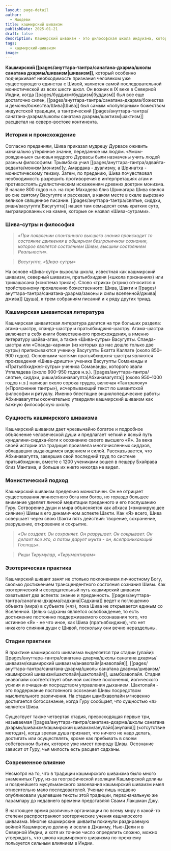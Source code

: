 ```yaml
---
layout: page-detail
author:
  - Яшодеви
title: кашмирский шиваизм
publishDate: 2025-01-21
draft: false
description: Кашмирский шиваизм - это философская школа индуизма, которая акцентирует внимание на монистическом восприятии реальности, утверждая, что человек уже соединен с Шивой, и что цель жизни - это осознание этого единства через медитацию и учение Гуру. Эта традиция развилась в IX веке в Кашмире, основываясь на «Шива-сутрах» и других священных текстах, и включает в себя глубокое учение о душе, космосе и трансцендентных состояниях сознания.
tags:
  - кашмирский-шиваизм
image:
---
```

**Кашмирский [[pages/ануттара-тантра/санатана-дхарма/школы санатана дхармы/шиваизм|шиваизм]]**, который особенно подчеркивает необходимость признания человеком уже существующего единства с Шивой, является самой последовательной монистической из всех шести школ. Он возник в IX веке в Северной Индии, когда [[pages/буддизм/буддизм|буддизм]] был все еще достаточно силен, [[pages/ануттара-тантра/санатана-дхарма/божества и демоны/божества/Шива|Шива]] был самым «популярным» божеством индуистской традиции, а тантрический [[pages/ануттара-тантра/санатана-дхарма/школы санатана дхармы/шактизм|шактизм]] расцветал на северо-востоке континента.

### История и происхождение

Согласно преданиям, Шива приказал мудрецу Дурвасе оживить изначально утерянное знание, переданное им людям. «Умом-рожденные» сыновья мудрого Дурвасы были назначены учить людей разным философиям: Трьямбака учил [[pages/ануттара-тантра/адвайта-веданта/монизм|монизм]]у, Амардака - дуализму, а Шринатха - монистическому теизму. Затем, по преданию, Шива почувствовал необходимость разрешить противоречия в интерпретациях агам и противостоять дуалистическим искажениям древних доктрин монизма. В начале 800 годов н.э. на горе Махадева близ Шринагара Шива явился во сне святому Васугупте и рассказал, в каком месте в скале вырезано великое священное писание. [[pages/ануттара-тантра/святые, сиддхи, риши/васугупта|Васугупта]] нашел там семьдесят семь кратких сутр, выгравированных на камне, которые он назвал «Шива-сутрами».

### Шива-сутры и философия

>*«При появлении спонтанного высшего знания происходит то состояние движения в обширном безграничном сознании, которое является состоянием Шивы, высшим состоянием Реальности».*
 
>*Васугупта, «Шива-сутры»*

На основе «Шива-сутр» выросла школа, известная как кашмирский шиваизм, северный шиваизм, пратьябхиджня («школа признания») или трикашасана («система трика»). Слово «трика» («три») относится к тройственному проявлению божественного: Шива, Шакти и [[pages/ануттара-тантра/санатана-дхарма/законы и силы вселенной/джива|джива]] (душа), к трем собраниям писаний и к ряду других триад.

### Кашмирская шиваитская литература

Кашмирская шиваитская литература делится на три больших раздела: агама-шастру, спанда-шастру и пратьябхиджня-шастру. Агама-шастра включает в себя книги божественного происхождения, а именно литературу шайва-агам, а также «Шива-сутры» Васугупты. Спанда-шастра или «Спанда-карика» (из которых до нас дошло только две сутры) приписываются ученику Васугупты Бхатта Каллате (около 850–900 годов). Основными частями пратьябхиджня-шастры являются произведения «Шива-дришти» ученика Васугупты Сомананды и «Пратьябхиджня-сутры» ученика Сомананды, которого звали Утпаладева (около 900–950 годов н.э.). [[pages/ануттара-тантра/святые, сиддхи, риши/абхинавагупта|Абхинавагупта]] (около 950–1000 годов н.э.) написал около сорока трудов, включая «Тантралоку» («Прояснение тантры»), исчерпывающий текст по шиваитской философии и ритуалу. Именно блестящие энциклопедические работы Абхинавагупты окончательно утвердили кашмирский шиваизм как важную философскую школу.

### Сущность кашмирского шиваизма

Кашмирский шиваизм дает чрезвычайно богатое и подробное объяснение человеческой души и предлагает четкий и ясный путь кундалини-сиддха-йоги к осознанию своего высшего «Я». За века своей истории эта традиция произвела многочисленных сиддхов, обладавших выдающимся видением и силой. Рассказывается, что Абхинавагупта, завершив свой последний труд по системе пратьябхиджни, вместе с 1200 учениками вошел в пещеру Бхайрава близ Мангама, и больше их никто никогда не видел.

### Монистический подход

Кашмирский шиваизм предельно монистичен. Он не отрицает существования личностного бога или богов, но гораздо большее внимание уделяет личной медитации преданного и его послушанию Гуру. Сотворение души и мира объясняется как абхаса («эманирующее сияние») Шивы в его динамичном аспекте Шакти. Как «Я» всего, Шива совершает через свою Шакти пять действий: творение, сохранение, разрушение, откровение и сокрытие.

>*«Он создает. Он сохраняет. Он разрушает. Он сокрывает. Он делает все это, а потом дарует мукти - он, всепроникающий Господь».* 

>*Риши Тирумулар, «Тирумантирам»*

### Эзотерическая практика

Кашмирский шиваит занят не столько поклонением личностному Богу, сколько достижением трансцендентного состояния сознания Шивы. Как эзотерический и созерцательный путь кашмирский шиваизм охватывает два аспекта: знание и преданность. [[pages/ануттара-тантра/санатана-дхарма/садхана|Садхана]] ведет к поглощению объекта (мира) в субъекте («я»), пока Шива не открывается единым со Вселенной. Целью садханы является освобождение, то есть достижение постоянно поддерживаемого осознавания того, что истинное «Я» - не что иное, как Шива (пратьябхиджня), что нет никакого слияния души с Шивой, поскольку они вечно нераздельны.

### Стадии практики

В практике кашмирского шиваизма выделяется три стадии (упайи): [[pages/ануттара-тантра/санатана-дхарма/школы санатана дхармы/шиваизм/кашмирский шиваизм/анавопайя|анавопайя]], [[pages/ануттара-тантра/санатана-дхарма/школы санатана дхармы/шиваизм/кашмирский шиваизм/шактопайя|шактопайя]], шамбхавопайя. Стадия анавопайи соответствует обычной системе поклонения, йогического усилия и очищения посредством управления дыханием. Шактопайя - это поддержание постоянного осознания Шивы посредством мыслительного различения. На стадии шамбхавопайи мгновенно достигается богосознание, когда Гуру сообщает, что сущностью «я» является Шива.

Существует также четвертая стадия, превосходящая первые три, называемая [[pages/ануттара-тантра/санатана-дхарма/школы санатана дхармы/шиваизм/кашмирский шиваизм/анупайя|анупайя]] («отсутствие метода»), когда зрелая душа признает, что ничего не надо делать, достигать или осуществлять, кроме как пребывать в своем собственном бытии, которое уже имеет природу Шивы. Осознание зависит от Гуру, чья милость есть расцвет садханы.

### Современное влияние

Несмотря на то, что в традиции кашмирского шиваизма было много знаменитых Гуру, из-за географической изоляции Кашмирской долины и позднейшего мусульманского завоевания кашмирский шиваизм имел относительно мало последователей. Ученые лишь недавно опубликовали уцелевшие тексты этой традиции, первоначальную же парампару до недавнего времени представлял Свами Лакшман Джу.

В настоящее время различные организации по всему миру в какой-то степени распространяют эзотерические учения кашмирского шиваизма. Многие кашмирские шиваиты покинули раздираемую войной Кашмирскую долину и осели в Джамму, Нью-Дели и в Северной Индии, и хотя их точное число определить сложно, можно утверждать, что школа кашмирского шиваизма по-прежнему пользуется сильным влиянием в Индии.